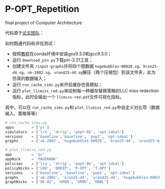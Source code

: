 # P-OPT_Repetition
final project of Computer Architecture

代码源于[论文团队](https://github.com/CMUAbstract/POPT-CacheSim-HPCA21)：

如何跑通代码和评估测试：

* 按照[教程](https://tiandiyijian.top/posts/conda%E5%AE%89%E8%A3%85gcc%E5%92%8Cg++/)在conda环境中安装gxx9.3.0和gcc9.3.0；
* 运行 `download_pin.py`下载pin-3.21工具；
* 创建文件夹 `/input-graphs`并将四个图数据 `hugebubbles-00020.sg`、`kron25-d4.sg`、`uk-2002.sg`、`urand25-d4.sg`解压（两个压缩包）到该文件夹，此为仿真的数据输入；
* 运行 `run_cache_sims.py`来开启缓存仿真模拟；
* 运行 `plot_llcmiss_red.py`来绘制每一种缓存替换策略的LLC miss redection指标，此时会输出一个 `llcmiss-red.pdf`文件可视化指标。

其中，可以在 `run_cache_sims.py`和 `plot_llcmiss_red.py`中自定义对比项（数据输入、策略等等）

```python
# run_cache_sims.py
apps        = ['pr']
simulators  = ['lru', 'drrip', 'popt-8b', 'opt-ideal']
versions    = ['baseline','baseline', 'popt', 'opt-ideal']
graphs      = ['uk-2002', 'hugebubbles-00020', 'kron25-d4', 'urand25-d4']
```

```python
# plot_llcmiss_red.py
app         = 'pr'
appNick     = 'PAGERANK'
policies    = ['lru', 'drrip', 'popt-8b', 'opt-ideal']
policyNicks = ['LRU', 'DRRIP', 'P-OPT', 'T-OPT']
versions    = ['baseline', 'baseline', 'popt', 'opt-ideal']
graphs      = ['uk-2002', 'kron25-d4', 'urand25-d4', 'hugebubbles-00020']
graphNicks  = ['UK-02', 'KRON', 'URND', 'HBBL']
```